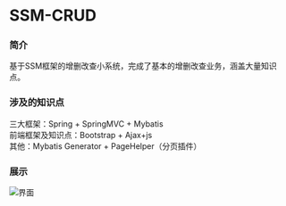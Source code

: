 # SSM-CRUD
### 简介
基于SSM框架的增删改查小系统，完成了基本的增删改查业务，涵盖大量知识点。
### 涉及的知识点
三大框架：Spring + SpringMVC + Mybatis <br>
前端框架及知识点：Bootstrap + Ajax+js <br>
其他：Mybatis Generator + PageHelper（分页插件） <br>
### 展示
![界面](http://img.blog.csdn.net/20170623114824462?watermark/2/text/aHR0cDovL2Jsb2cuY3Nkbi5uZXQvZ3VpdGFyaGVuc29t/font/5a6L5L2T/fontsize/400/fill/I0JBQkFCMA==/dissolve/70/gravity/SouthEast)
